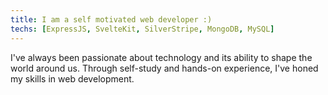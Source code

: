 ```yaml
---
title: I am a self motivated web developer :)
techs: [ExpressJS, SvelteKit, SilverStripe, MongoDB, MySQL]
---
```


I've always been passionate about technology and its ability to shape the world around us. Through self-study and hands-on experience, I've honed my skills in web development.
